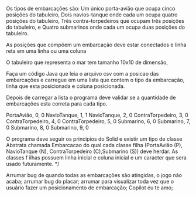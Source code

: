 Os tipos de embarcações são:
Um único porta-avião que ocupa cinco posições do 
tabuleiro,
Dois navios-tanque onde cada um
ocupa quatro posições do tabuleiro,
Três contra-torpedeiros que ocupam três posições 
do tabuleiro, e
Quatro submarinos onde cada um ocupa duas
posições do tabuleiro.

As posições que compõem um
embarcação deve estar conectados e linha reta em uma linha ou uma coluna

O tabuleiro que representa o mar tem tamanho 
10x10 de dimensão,

Faça um código Java que leia o arquivo csv 
com a posicao das embarcações e carregue em uma lista que contem o tipo da embarcação, linha que esta posicionada e coluna posicionada.

Depois de carregar a lista o programa deve validar se a quantidade de embarcações esta correta para cada tipo.

PortaAvião, 0, 0
NavioTanque, 1, 1
NavioTanque, 2, 0
ContraTorpedeiro, 3, 0
ContraTorpedeiro, 4, 0
ContraTorpedeiro, 5, 0
Submarino, 6, 0
Submarino, 7, 0
Submarino, 8, 0
Submarino, 9, 0

O programa deve seguir os principios do Solid e existir
um tipo de classe Abstrata chamada Embarcacao do
qual cada classe filha
(PortaAvião (P), NavioTanque (N), ContraTorpedeiro 
(C),Submarino (S)) deve herdar. As classes f
ilhas possuem linha inicial e
coluna inicial e um caracter que sera 
usado futuramente.
*/ 

Arrumar bug de quando todas as embarcações são atingidas, o jogo não acaba;
arrumar bug do placar;
arrumar para visualizar toda vez que o usuário fazer um posicionamento de embarcação;
Copilot eu te amo;